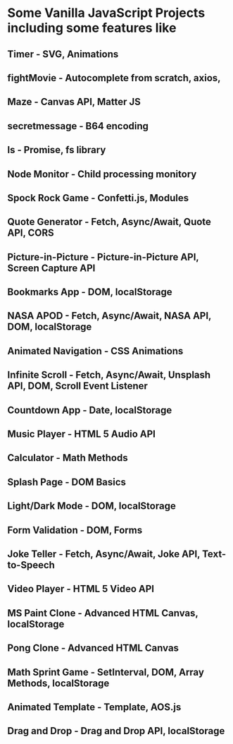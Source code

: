# Some Vanilla JavaScript Projects including some features like

## Timer - SVG, Animations

## fightMovie - Autocomplete from scratch, axios,

## Maze - Canvas API, Matter JS

## secretmessage - B64 encoding

## ls - Promise, fs library

## Node Monitor - Child processing monitory

## Spock Rock Game - Confetti.js, Modules

## Quote Generator - Fetch, Async/Await, Quote API, CORS

## Picture-in-Picture - Picture-in-Picture API, Screen Capture API

## Bookmarks App - DOM, localStorage

## NASA APOD - Fetch, Async/Await, NASA API, DOM, localStorage

## Animated Navigation - CSS Animations

## Infinite Scroll - Fetch, Async/Await, Unsplash API, DOM, Scroll Event Listener

## Countdown App - Date, localStorage

## Music Player - HTML 5 Audio API

## Calculator - Math Methods

## Splash Page - DOM Basics

## Light/Dark Mode - DOM, localStorage

## Form Validation - DOM, Forms

## Joke Teller - Fetch, Async/Await, Joke API, Text-to-Speech

## Video Player - HTML 5 Video API

## MS Paint Clone - Advanced HTML Canvas, localStorage

## Pong Clone - Advanced HTML Canvas

## Math Sprint Game - SetInterval, DOM, Array Methods, localStorage

## Animated Template - Template, AOS.js

## Drag and Drop - Drag and Drop API, localStorage

